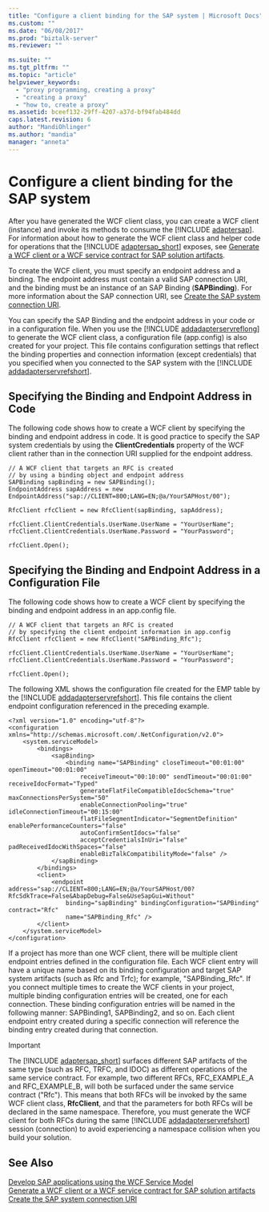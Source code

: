 ```yaml
---
title: "Configure a client binding for the SAP system | Microsoft Docs"
ms.custom: ""
ms.date: "06/08/2017"
ms.prod: "biztalk-server"
ms.reviewer: ""

ms.suite: ""
ms.tgt_pltfrm: ""
ms.topic: "article"
helpviewer_keywords: 
  - "proxy programming, creating a proxy"
  - "creating a proxy"
  - "how to, create a proxy"
ms.assetid: bceef132-29ff-4207-a37d-bf94fab484dd
caps.latest.revision: 6
author: "MandiOhlinger"
ms.author: "mandia"
manager: "anneta"
---
```

# Configure a client binding for the SAP system
After you have generated the WCF client class, you can create a WCF client (instance) and invoke its methods to consume the [!INCLUDE [adaptersap](../../includes/adaptersap-md.md)]. For information about how to generate the WCF client class and helper code for operations that the [!INCLUDE [adaptersap_short](../../includes/adaptersap-short-md.md)] exposes, see [Generate a WCF client or a WCF service contract for SAP solution artifacts](../../adapters-and-accelerators/adapter-sap/generate-a-wcf-client-or-a-wcf-service-contract-for-sap-solution-artifacts.md).  
  
 To create the WCF client, you must specify an endpoint address and a binding. The endpoint address must contain a valid SAP connection URI, and the binding must be an instance of an SAP Binding (**SAPBinding**). For more information about the SAP connection URI, see [Create the SAP system connection URI](../../adapters-and-accelerators/adapter-sap/create-the-sap-system-connection-uri.md).  
  
 You can specify the SAP Binding and the endpoint address in your code or in a configuration file. When you use the [!INCLUDE [addadapterservreflong](../../includes/addadapterservreflong-md.md)] to generate the WCF client class, a configuration file (app.config) is also created for your project. This file contains configuration settings that reflect the binding properties and connection information (except credentials) that you specified when you connected to the SAP system with the [!INCLUDE [addadapterservrefshort](../../includes/addadapterservrefshort-md.md)].  
  
## Specifying the Binding and Endpoint Address in Code  
 The following code shows how to create a WCF client by specifying the binding and endpoint address in code. It is good practice to specify the SAP system credentials by using the **ClientCredentials** property of the WCF client rather than in the connection URI supplied for the endpoint address.  
  
```  
// A WCF client that targets an RFC is created  
// by using a binding object and endpoint address  
SAPBinding sapBinding = new SAPBinding();  
EndpointAddress sapAddress = new EndpointAddress("sap://CLIENT=800;LANG=EN;@a/YourSAPHost/00");  
  
RfcClient rfcClient = new RfcClient(sapBinding, sapAddress);  
  
rfcClient.ClientCredentials.UserName.UserName = "YourUserName";  
rfcClient.ClientCredentials.UserName.Password = "YourPassword";  
  
rfcClient.Open();  
```  
  
## Specifying the Binding and Endpoint Address in a Configuration File  
 The following code shows how to create a WCF client by specifying the binding and endpoint address in an app.config file.  
  
```  
// A WCF client that targets an RFC is created  
// by specifying the client endpoint information in app.config  
RfcClient rfcClient = new RfcClient("SAPBinding_Rfc");  
  
rfcClient.ClientCredentials.UserName.UserName = "YourUserName";  
rfcClient.ClientCredentials.UserName.Password = "YourPassword";  
  
rfcClient.Open();  
```  
  
 The following XML shows the configuration file created for the EMP table by the [!INCLUDE [addadapterservrefshort](../../includes/addadapterservrefshort-md.md)]. This file contains the client endpoint configuration referenced in the preceding example.  
  
```  
<?xml version="1.0" encoding="utf-8"?>  
<configuration xmlns="http://schemas.microsoft.com/.NetConfiguration/v2.0">  
    <system.serviceModel>  
        <bindings>  
            <sapBinding>  
                <binding name="SAPBinding" closeTimeout="00:01:00" openTimeout="00:01:00"  
                    receiveTimeout="00:10:00" sendTimeout="00:01:00" receiveIdocFormat="Typed"  
                    generateFlatFileCompatibleIdocSchema="true" maxConnectionsPerSystem="50"  
                    enableConnectionPooling="true" idleConnectionTimeout="00:15:00"  
                    flatFileSegmentIndicator="SegmentDefinition" enablePerformanceCounters="false"  
                    autoConfirmSentIdocs="false"  
                    acceptCredentialsInUri="false" padReceivedIdocWithSpaces="false"  
                    enableBizTalkCompatibilityMode="false" />  
            </sapBinding>  
        </bindings>  
        <client>  
            <endpoint address="sap://CLIENT=800;LANG=EN;@a/YourSAPHost/00?RfcSdkTrace=False&AbapDebug=False&UseSapGui=Without"  
                binding="sapBinding" bindingConfiguration="SAPBinding" contract="Rfc"  
                name="SAPBinding_Rfc" />  
        </client>  
    </system.serviceModel>  
</configuration>  
```  
  
 If a project has more than one WCF client, there will be multiple client endpoint entries defined in the configuration file. Each WCF client entry will have a unique name based on its binding configuration and target SAP system artifacts (such as Rfc and Trfc); for example, "SAPBinding_Rfc". If you connect multiple times to create the WCF clients in your project, multiple binding configuration entries will be created, one for each connection. These binding configuration entries will be named in the following manner: SAPBinding1, SAPBinding2, and so on. Each client endpoint entry created during a specific connection will reference the binding entry created during that connection.  
  
> [!IMPORTANT]
>  The [!INCLUDE [adaptersap_short](../../includes/adaptersap-short-md.md)] surfaces different SAP artifacts of the same type (such as RFC, TRFC, and IDOC) as different operations of the same service contract. For example, two different RFCs, RFC_EXAMPLE_A and RFC_EXAMPLE_B, will both be surfaced under the same service contract ("Rfc"). This means that both RFCs will be invoked by the same WCF client class, <strong>RfcClient</strong>, and that the parameters for both RFCs will be declared in the same namespace. Therefore, you must generate the WCF client for both RFCs during the same [!INCLUDE [addadapterservrefshort](../../includes/addadapterservrefshort-md.md)] session (connection) to avoid experiencing a namespace collision when you build your solution.  
  
## See Also  
[Develop SAP applications using the WCF Service Model](../../adapters-and-accelerators/adapter-sap/develop-sap-applications-using-the-wcf-service-model.md)   
 [Generate a WCF client or a WCF service contract for SAP solution artifacts](../../adapters-and-accelerators/adapter-sap/generate-a-wcf-client-or-a-wcf-service-contract-for-sap-solution-artifacts.md)   
 [Create the SAP system connection URI](../../adapters-and-accelerators/adapter-sap/create-the-sap-system-connection-uri.md)